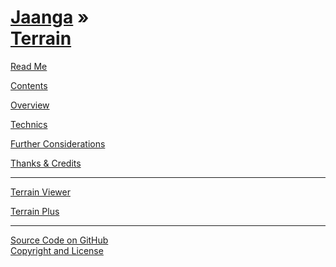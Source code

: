 [Jaanga](../index.html ) &raquo;<br>[Terrain]( ./index.html )
=============================================================

<p id=rm >
	<a href=JavaScript:displayPage("readme.md",rm); >Read Me</a>
</p>

<p id=co >
	<a href=JavaScript:displayPage("contents.md",co); >Contents</a>
</p>

<p id=ov >
	<a href=JavaScript:displayPage("overview.md",ov); >Overview</a>
</p>

<p id=te >
	<a href=JavaScript:displayPage("technics.md",te); >Technics</a>
</p>

<p id=fc >
	<a href=JavaScript:displayPage("further-considerations.md",fc); >Further Considerations</a>
</p>

<p id=th >
	<a href=JavaScript:displayPage("thanks.md",th); >Thanks & Credits</a>
</p>

****

[Terrain Viewer]( ../terrain-viewer/index.html )  

[Terrain Plus]( ../terrain-plus/index.html )

****

[Source Code on GitHub]( https://github.com/jaanga/terrain/ )  
[Copyright and License]( https://github.com/jaanga/jaanga.github.io/blob/master/jaanga-copyright-and-mit-license.md )